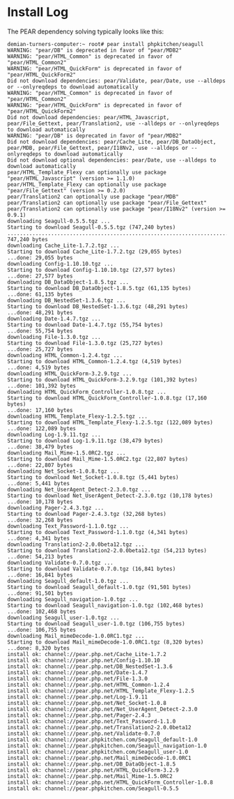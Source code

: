 <!-- Name: Installation/UsingThePearPackageManager/InstallLog -->
<!-- Version: 2 -->
<!-- Last-Modified: 2007/06/11 15:20:55 -->
<!-- Author: demian -->
<!-- Status: Original -->

# Install Log
The PEAR dependency solving typically looks like this:

	demian-turners-computer:~ root# pear install phpkitchen/seagull
	WARNING: "pear/DB" is deprecated in favor of "pear/MDB2"
	WARNING: "pear/HTML_Common" is deprecated in favor of "pear/HTML_Common2"
	WARNING: "pear/HTML_QuickForm" is deprecated in favor of "pear/HTML_QuickForm2"
	Did not download dependencies: pear/Validate, pear/Date, use --alldeps or --onlyreqdeps to download automatically
	WARNING: "pear/HTML_Common" is deprecated in favor of "pear/HTML_Common2"
	WARNING: "pear/HTML_QuickForm" is deprecated in favor of "pear/HTML_QuickForm2"
	Did not download dependencies: pear/HTML_Javascript, pear/File_Gettext, pear/Translation2, use --alldeps or --onlyreqdeps to download automatically
	WARNING: "pear/DB" is deprecated in favor of "pear/MDB2"
	Did not download dependencies: pear/Cache_Lite, pear/DB_DataObject, pear/MDB, pear/File_Gettext, pear/I18Nv2, use --alldeps or --onlyreqdeps to download automatically
	Did not download optional dependencies: pear/Date, use --alldeps to download automatically
	pear/HTML_Template_Flexy can optionally use package "pear/HTML_Javascript" (version >= 1.1.0)
	pear/HTML_Template_Flexy can optionally use package "pear/File_Gettext" (version >= 0.2.0)
	pear/Translation2 can optionally use package "pear/MDB"
	pear/Translation2 can optionally use package "pear/File_Gettext"
	pear/Translation2 can optionally use package "pear/I18Nv2" (version >= 0.9.1)
	downloading Seagull-0.5.5.tgz ...
	Starting to download Seagull-0.5.5.tgz (747,240 bytes)
	...................................................................................................................done: 747,240 bytes
	downloading Cache_Lite-1.7.2.tgz ...
	Starting to download Cache_Lite-1.7.2.tgz (29,055 bytes)
	...done: 29,055 bytes
	downloading Config-1.10.10.tgz ...
	Starting to download Config-1.10.10.tgz (27,577 bytes)
	...done: 27,577 bytes
	downloading DB_DataObject-1.8.5.tgz ...
	Starting to download DB_DataObject-1.8.5.tgz (61,135 bytes)
	...done: 61,135 bytes
	downloading DB_NestedSet-1.3.6.tgz ...
	Starting to download DB_NestedSet-1.3.6.tgz (48,291 bytes)
	...done: 48,291 bytes
	downloading Date-1.4.7.tgz ...
	Starting to download Date-1.4.7.tgz (55,754 bytes)
	...done: 55,754 bytes
	downloading File-1.3.0.tgz ...
	Starting to download File-1.3.0.tgz (25,727 bytes)
	...done: 25,727 bytes
	downloading HTML_Common-1.2.4.tgz ...
	Starting to download HTML_Common-1.2.4.tgz (4,519 bytes)
	...done: 4,519 bytes
	downloading HTML_QuickForm-3.2.9.tgz ...
	Starting to download HTML_QuickForm-3.2.9.tgz (101,392 bytes)
	...done: 101,392 bytes
	downloading HTML_QuickForm_Controller-1.0.8.tgz ...
	Starting to download HTML_QuickForm_Controller-1.0.8.tgz (17,160 bytes)
	...done: 17,160 bytes
	downloading HTML_Template_Flexy-1.2.5.tgz ...
	Starting to download HTML_Template_Flexy-1.2.5.tgz (122,089 bytes)
	...done: 122,089 bytes
	downloading Log-1.9.11.tgz ...
	Starting to download Log-1.9.11.tgz (38,479 bytes)
	...done: 38,479 bytes
	downloading Mail_Mime-1.5.0RC2.tgz ...
	Starting to download Mail_Mime-1.5.0RC2.tgz (22,807 bytes)
	...done: 22,807 bytes
	downloading Net_Socket-1.0.8.tgz ...
	Starting to download Net_Socket-1.0.8.tgz (5,441 bytes)
	...done: 5,441 bytes
	downloading Net_UserAgent_Detect-2.3.0.tgz ...
	Starting to download Net_UserAgent_Detect-2.3.0.tgz (10,178 bytes)
	...done: 10,178 bytes
	downloading Pager-2.4.3.tgz ...
	Starting to download Pager-2.4.3.tgz (32,268 bytes)
	...done: 32,268 bytes
	downloading Text_Password-1.1.0.tgz ...
	Starting to download Text_Password-1.1.0.tgz (4,341 bytes)
	...done: 4,341 bytes
	downloading Translation2-2.0.0beta12.tgz ...
	Starting to download Translation2-2.0.0beta12.tgz (54,213 bytes)
	...done: 54,213 bytes
	downloading Validate-0.7.0.tgz ...
	Starting to download Validate-0.7.0.tgz (16,841 bytes)
	...done: 16,841 bytes
	downloading Seagull_default-1.0.tgz ...
	Starting to download Seagull_default-1.0.tgz (91,501 bytes)
	...done: 91,501 bytes
	downloading Seagull_navigation-1.0.tgz ...
	Starting to download Seagull_navigation-1.0.tgz (102,468 bytes)
	...done: 102,468 bytes
	downloading Seagull_user-1.0.tgz ...
	Starting to download Seagull_user-1.0.tgz (106,755 bytes)
	...done: 106,755 bytes
	downloading Mail_mimeDecode-1.0.0RC1.tgz ...
	Starting to download Mail_mimeDecode-1.0.0RC1.tgz (8,320 bytes)
	...done: 8,320 bytes
	install ok: channel://pear.php.net/Cache_Lite-1.7.2
	install ok: channel://pear.php.net/Config-1.10.10
	install ok: channel://pear.php.net/DB_NestedSet-1.3.6
	install ok: channel://pear.php.net/Date-1.4.7
	install ok: channel://pear.php.net/File-1.3.0
	install ok: channel://pear.php.net/HTML_Common-1.2.4
	install ok: channel://pear.php.net/HTML_Template_Flexy-1.2.5
	install ok: channel://pear.php.net/Log-1.9.11
	install ok: channel://pear.php.net/Net_Socket-1.0.8
	install ok: channel://pear.php.net/Net_UserAgent_Detect-2.3.0
	install ok: channel://pear.php.net/Pager-2.4.3
	install ok: channel://pear.php.net/Text_Password-1.1.0
	install ok: channel://pear.php.net/Translation2-2.0.0beta12
	install ok: channel://pear.php.net/Validate-0.7.0
	install ok: channel://pear.phpkitchen.com/Seagull_default-1.0
	install ok: channel://pear.phpkitchen.com/Seagull_navigation-1.0
	install ok: channel://pear.phpkitchen.com/Seagull_user-1.0
	install ok: channel://pear.php.net/Mail_mimeDecode-1.0.0RC1
	install ok: channel://pear.php.net/DB_DataObject-1.8.5
	install ok: channel://pear.php.net/HTML_QuickForm-3.2.9
	install ok: channel://pear.php.net/Mail_Mime-1.5.0RC2
	install ok: channel://pear.php.net/HTML_QuickForm_Controller-1.0.8
	install ok: channel://pear.phpkitchen.com/Seagull-0.5.5